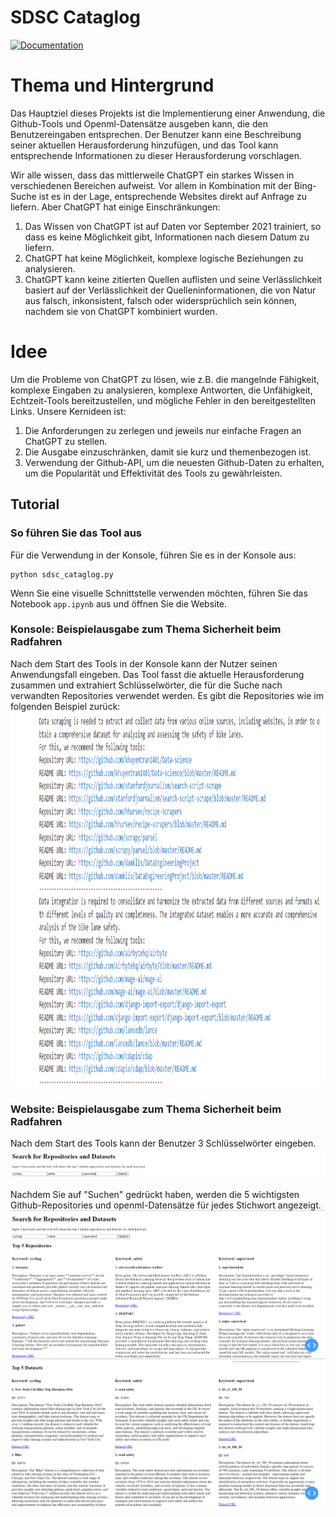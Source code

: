 # SDSC Cataglog
[![Documentation](https://img.shields.io/badge/lang-en-blue?style=flat-square)](readme.md)

# Thema und Hintergrund
Das Hauptziel dieses Projekts ist die Implementierung einer Anwendung, die Github-Tools und Openml-Datensätze ausgeben kann, die den Benutzereingaben entsprechen. Der Benutzer kann eine Beschreibung seiner aktuellen Herausforderung hinzufügen, und das Tool kann entsprechende Informationen zu dieser Herausforderung vorschlagen.

Wir alle wissen, dass das mittlerweile ChatGPT ein starkes Wissen in verschiedenen Bereichen aufweist. Vor allem in Kombination mit der Bing-Suche ist es in der Lage, entsprechende Websites direkt auf Anfrage zu liefern. Aber ChatGPT hat einige Einschränkungen:
1. Das Wissen von ChatGPT ist auf Daten vor September 2021 trainiert, so dass es keine Möglichkeit gibt, Informationen nach diesem Datum zu liefern.
2. ChatGPT hat keine Möglichkeit, komplexe logische Beziehungen zu analysieren.
3. ChatGPT kann keine zitierten Quellen auflisten und seine Verlässlichkeit basiert auf der Verlässlichkeit der Quelleninformationen, die von Natur aus falsch, inkonsistent, falsch oder widersprüchlich sein können, nachdem sie von ChatGPT kombiniert wurden.


# Idee
Um die Probleme von ChatGPT zu lösen, wie z.B. die mangelnde Fähigkeit, komplexe Eingaben zu analysieren, komplexe Antworten, die Unfähigkeit, Echtzeit-Tools bereitzustellen, und mögliche Fehler in den bereitgestellten Links. Unsere Kernideen ist:
1. Die Anforderungen zu zerlegen und jeweils nur einfache Fragen an ChatGPT zu stellen.
2. Die Ausgabe einzuschränken, damit sie kurz und themenbezogen ist.
3. Verwendung der Github-API, um die neuesten Github-Daten zu erhalten, um die Popularität und Effektivität des Tools zu gewährleisten.

## Tutorial
### So führen Sie das Tool aus
Für die Verwendung in der Konsole, führen Sie es in der Konsole aus:
```
python sdsc_cataglog.py
```
Wenn Sie eine visuelle Schnittstelle verwenden möchten, führen Sie das Notebook `app.ipynb` aus und öffnen Sie die Website.


### Konsole: Beispielausgabe zum Thema Sicherheit beim Radfahren
Nach dem Start des Tools in der Konsole kann der Nutzer seinen Anwendungsfall eingeben. Das Tool fasst die aktuelle Herausforderung zusammen und extrahiert Schlüsselwörter, die für die Suche nach verwandten Repositories verwendet werden. Es gibt die Repositories wie im folgenden Beispiel zurück:
<img src="sdsc-cataglog/images/output_example.png" alt="output example" width="800" height="600">

### Website: Beispielausgabe zum Thema Sicherheit beim Radfahren
Nach dem Start des Tools kann der Benutzer 3 Schlüsselwörter eingeben.
<img src="sdsc-cataglog/images/website_tutorial_1.png" alt="website tutorial 1">

Nachdem Sie auf "Suchen" gedrückt haben, werden die 5 wichtigsten Github-Repositories und openml-Datensätze für jedes Stichwort angezeigt.
<img src="sdsc-cataglog/images/website_tutorial_2.png" alt="website tutorial 2">
<img src="sdsc-cataglog/images/website_tutorial_3.png" alt="website tutorial 3">
